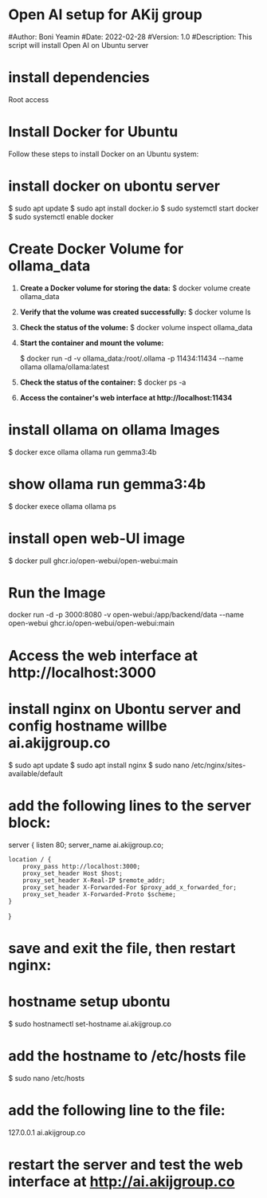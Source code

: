 # Open AI setup for AKij group 
#Author: Boni Yeamin
#Date: 2022-02-28
#Version: 1.0
#Description: This script will install Open AI on Ubuntu server

# install dependencies
 Root access

# Install Docker for Ubuntu

Follow these steps to install Docker on an Ubuntu system:


# install docker on ubontu server
$ sudo apt update
$ sudo apt install docker.io
$ sudo systemctl start docker
$ sudo systemctl enable docker



# Create Docker Volume for ollama_data

1. **Create a Docker volume for storing the data:**
    $ docker volume create ollama_data

2. **Verify that the volume was created successfully:**
    $ docker volume ls

3. **Check the status of the volume:**
    $ docker volume inspect ollama_data

4. **Start the container and mount the volume:**

    $ docker run -d -v ollama_data:/root/.ollama -p 11434:11434 --name ollama ollama/ollama:latest
    
5. **Check the status of the container:**
    $ docker ps -a

5. **Access the container's web interface at http://localhost:11434**

# install ollama on ollama Images
$ docker exce ollama ollama run gemma3:4b

# show ollama run gemma3:4b
$ docker exece ollama ollama ps 

# install open web-UI  image
$ docker pull ghcr.io/open-webui/open-webui:main

# Run the Image 
docker run -d -p 3000:8080 -v open-webui:/app/backend/data --name open-webui ghcr.io/open-webui/open-webui:main


# Access the web interface at http://localhost:3000


# install nginx on Ubontu server and config hostname willbe ai.akijgroup.co
$ sudo apt update
$ sudo apt install nginx
$ sudo nano /etc/nginx/sites-available/default

# add the following lines to the server block:
server {
    listen 80;
    server_name ai.akijgroup.co;

    location / {
        proxy_pass http://localhost:3000;
        proxy_set_header Host $host;
        proxy_set_header X-Real-IP $remote_addr;
        proxy_set_header X-Forwarded-For $proxy_add_x_forwarded_for;
        proxy_set_header X-Forwarded-Proto $scheme;
    }
}

# save and exit the file, then restart nginx:

# hostname setup ubontu 
$ sudo hostnamectl set-hostname ai.akijgroup.co

# add the hostname to /etc/hosts file
$ sudo nano /etc/hosts
# add the following line to the file:
127.0.0.1   ai.akijgroup.co     

# restart the server and test the web interface at http://ai.akijgroup.co

